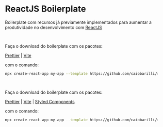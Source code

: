 # ReactJS Boilerplate

Boilerplate com recursos já previamente implementados para aumentar a produtividade no desenvolvimento com [ReactJS](https://reactjs.org/)

<br>

Faça o download do boilerplate com os pacotes:

[Prettier](https://prettier.io/)
| [Vite](https://vitejs.dev/)

com o comando:

```sh
npx create-react-app my-app --template https://github.com/caiobarilli/reactjs-boilerplate/tree/main/vite-eslint-prettier
```
<br>

Faça o download do boilerplate com os pacotes:

[Prettier](https://prettier.io/)
| [Vite](https://vitejs.dev/)
| [Styled Components](https://styled-components.com/)


com o comando:

```sh
npx create-react-app my-app --template https://github.com/caiobarilli/reactjs-boilerplate/tree/main/vite-plopjs-styledcomponents
```
